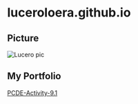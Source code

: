 # luceroloera.github.io
## Picture
![Lucero pic](https://github.com/luceroloera/luceroloera.github.io/assets/136946619/b0e03452-e3ff-452f-b1b4-94a9f2a5a9cc)

## My Portfolio
<a href="https://luceroloera.github.io/PCDE-Activity-9.1/"> PCDE-Activity-9.1 </a>
